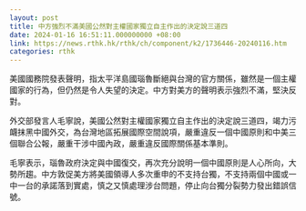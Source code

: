 ```yaml
---
layout: post
title: 中方強烈不滿美國公然對主權國家獨立自主作出的決定說三道四
date: 2024-01-16 16:51:11.000000000 +08:00
link: https://news.rthk.hk/rthk/ch/component/k2/1736446-20240116.htm
categories: rthk
---
```


美國國務院發表聲明，指太平洋島國瑙魯斷絕與台灣的官方關係，雖然是一個主權國家的行為，但仍然是令人失望的決定。中方對美方的聲明表示強烈不滿，堅決反對。

外交部發言人毛寧說，美國公然對主權國家獨立自主作出的決定說三道四，竭力污衊抹黑中國外交，為台灣地區拓展國際空間說項，嚴重違反一個中國原則和中美三個聯合公報，嚴重干涉中國內政，嚴重違反國際關係基本準則。

毛寧表示，瑙魯政府決定與中國復交，再次充分說明一個中國原則是人心所向，大勢所趨。中方敦促美方將美國領導人多次重申的不支持台獨，不支持兩個中國或一中一台的承諾落到實處，慎之又慎處理涉台問題，停止向台獨分裂勢力發出錯誤信號。
